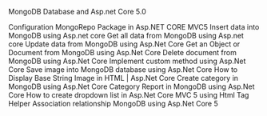 MongoDB Database and Asp.net Core 5.0

Configuration MongoRepo Package in Asp.NET CORE MVC5
Insert data into MongoDB using Asp.net core 
Get all data from MongoDB using Asp.net core
Update data from MongoDB using Asp.Net Core 
Get an Object or Document from MongoDB using Asp.Net Core
Delete document from MongoDB using Asp.Net Core 
Implement custom method using Asp.Net Core 
Save image into MongoDB database using Asp.Net Core 
How to Display Base String Image in HTML | Asp.Net Core
Create category in MongoDB using Asp.Net Core 
Category Report in MongoDB using Asp.Net Core
How to create dropdown list in Asp.Net Core MVC 5 using Html Tag Helper
Association relationship MongoDB using Asp.Net Core 5
